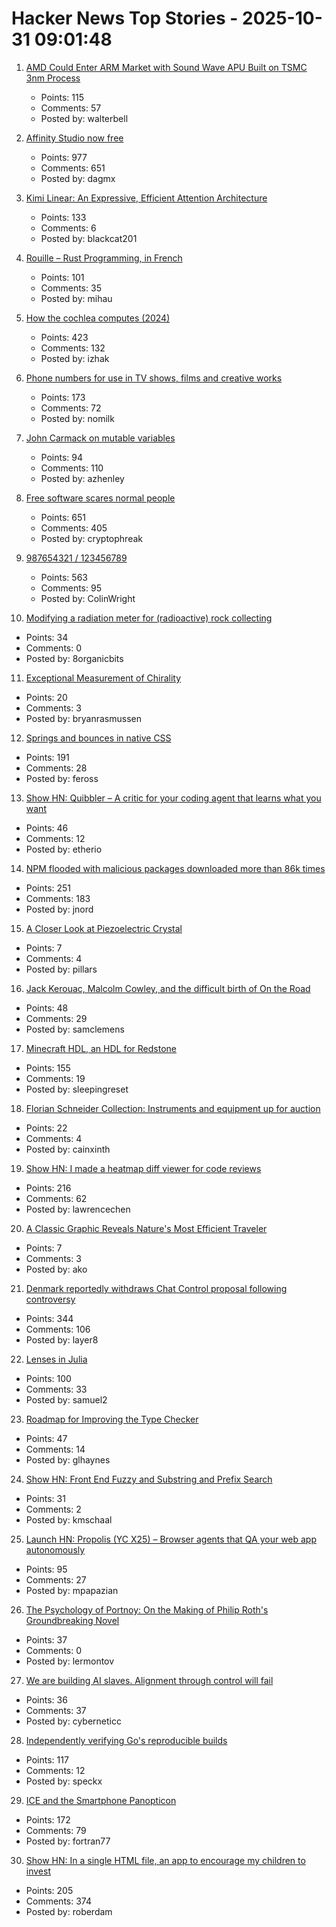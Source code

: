 # Hacker News Top Stories - 2025-10-31 09:01:48

1. [AMD Could Enter ARM Market with Sound Wave APU Built on TSMC 3nm Process](https://www.guru3d.com/story/amd-enters-arm-market-with-sound-wave-apu-built-on-tsmc-3nm-process/)
   - Points: 115
   - Comments: 57
   - Posted by: walterbell

2. [Affinity Studio now free](https://www.affinity.studio/get-affinity)
   - Points: 977
   - Comments: 651
   - Posted by: dagmx

3. [Kimi Linear: An Expressive, Efficient Attention Architecture](https://github.com/MoonshotAI/Kimi-Linear)
   - Points: 133
   - Comments: 6
   - Posted by: blackcat201

4. [Rouille – Rust Programming, in French](https://github.com/bnjbvr/rouille)
   - Points: 101
   - Comments: 35
   - Posted by: mihau

5. [How the cochlea computes (2024)](https://www.dissonances.blog/p/the-ear-does-not-do-a-fourier-transform)
   - Points: 423
   - Comments: 132
   - Posted by: izhak

6. [Phone numbers for use in TV shows, films and creative works](https://www.acma.gov.au/phone-numbers-use-tv-shows-films-and-creative-works)
   - Points: 173
   - Comments: 72
   - Posted by: nomilk

7. [John Carmack on mutable variables](https://twitter.com/id_aa_carmack/status/1983593511703474196)
   - Points: 94
   - Comments: 110
   - Posted by: azhenley

8. [Free software scares normal people](https://danieldelaney.net/normal/)
   - Points: 651
   - Comments: 405
   - Posted by: cryptophreak

9. [987654321 / 123456789](https://www.johndcook.com/blog/2025/10/26/987654321/)
   - Points: 563
   - Comments: 95
   - Posted by: ColinWright

10. [Modifying a radiation meter for (radioactive) rock collecting](https://maurycyz.com/projects/ludlum3/)
   - Points: 34
   - Comments: 0
   - Posted by: 8organicbits

11. [Exceptional Measurement of Chirality](https://www.rsc.org/news/2019/july/exceptional-measurement-of-chirality)
   - Points: 20
   - Comments: 3
   - Posted by: bryanrasmussen

12. [Springs and bounces in native CSS](https://www.joshwcomeau.com/animation/linear-timing-function/)
   - Points: 191
   - Comments: 28
   - Posted by: feross

13. [Show HN: Quibbler – A critic for your coding agent that learns what you want](https://github.com/fulcrumresearch/quibbler)
   - Points: 46
   - Comments: 12
   - Posted by: etherio

14. [NPM flooded with malicious packages downloaded more than 86k times](https://arstechnica.com/security/2025/10/npm-flooded-with-malicious-packages-downloaded-more-than-86000-times/)
   - Points: 251
   - Comments: 183
   - Posted by: jnord

15. [A Closer Look at Piezoelectric Crystal](https://www.samaterials.com/content/a-closer-look-at-stressed-piezo-crystals.html)
   - Points: 7
   - Comments: 4
   - Posted by: pillars

16. [Jack Kerouac, Malcolm Cowley, and the difficult birth of On the Road](https://theamericanscholar.org/scrolling-through/)
   - Points: 48
   - Comments: 29
   - Posted by: samclemens

17. [Minecraft HDL, an HDL for Redstone](https://github.com/itsfrank/MinecraftHDL)
   - Points: 155
   - Comments: 19
   - Posted by: sleepingreset

18. [Florian Schneider Collection: Instruments and equipment up for auction](https://www.juliensauctions.com/en/articles/the-florian-schneider-collection-rare-instruments-and-iconic-equipment-from-kraftwerk)
   - Points: 22
   - Comments: 4
   - Posted by: cainxinth

19. [Show HN: I made a heatmap diff viewer for code reviews](https://0github.com)
   - Points: 216
   - Comments: 62
   - Posted by: lawrencechen

20. [A Classic Graphic Reveals Nature's Most Efficient Traveler](https://www.scientificamerican.com/article/a-human-on-a-bicycle-is-among-the-most-efficient-forms-of-travel-in-the/)
   - Points: 7
   - Comments: 3
   - Posted by: ako

21. [Denmark reportedly withdraws Chat Control proposal following controversy](https://therecord.media/demark-reportedly-withdraws-chat-control-proposal)
   - Points: 344
   - Comments: 106
   - Posted by: layer8

22. [Lenses in Julia](https://juliaobjects.github.io/Accessors.jl/stable/lenses/)
   - Points: 100
   - Comments: 33
   - Posted by: samuel2

23. [Roadmap for Improving the Type Checker](https://forums.swift.org/t/roadmap-for-improving-the-type-checker/82952)
   - Points: 47
   - Comments: 14
   - Posted by: glhaynes

24. [Show HN: Front End Fuzzy and Substring and Prefix Search](https://github.com/m31coding/fuzzy-search)
   - Points: 31
   - Comments: 2
   - Posted by: kmschaal

25. [Launch HN: Propolis (YC X25) – Browser agents that QA your web app autonomously](https://app.propolis.tech/#/launch)
   - Points: 95
   - Comments: 27
   - Posted by: mpapazian

26. [The Psychology of Portnoy: On the Making of Philip Roth's Groundbreaking Novel](https://lithub.com/the-psychology-of-portnoy-on-the-making-of-philip-roths-groundbreaking-novel/)
   - Points: 37
   - Comments: 0
   - Posted by: lermontov

27. [We are building AI slaves. Alignment through control will fail](https://utopai.substack.com/p/autopoietic-mutualism)
   - Points: 36
   - Comments: 37
   - Posted by: cyberneticc

28. [Independently verifying Go's reproducible builds](https://www.agwa.name/blog/post/verifying_go_reproducible_builds)
   - Points: 117
   - Comments: 12
   - Posted by: speckx

29. [ICE and the Smartphone Panopticon](https://www.newyorker.com/culture/infinite-scroll/ice-and-the-smartphone-panopticon)
   - Points: 172
   - Comments: 79
   - Posted by: fortran77

30. [Show HN: In a single HTML file, an app to encourage my children to invest](https://roberdam.com/en/dinversiones.html)
   - Points: 205
   - Comments: 374
   - Posted by: roberdam

